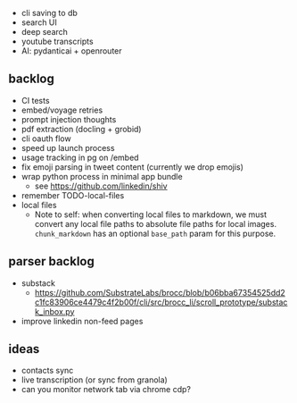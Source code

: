 - cli saving to db
- search UI
- deep search
- youtube transcripts
- AI: pydanticai + openrouter

## backlog

- CI tests
- embed/voyage retries
- prompt injection thoughts
- pdf extraction (docling + grobid)
- cli oauth flow
- speed up launch process
- usage tracking in pg on /embed
- fix emoji parsing in tweet content (currently we drop emojis)
- wrap python process in minimal app bundle
  - see https://github.com/linkedin/shiv
- remember TODO-local-files
- local files
  - Note to self: when converting local files to markdown, we must convert any local file paths to absolute file paths for local images. `chunk_markdown` has an optional `base_path` param for this purpose.

## parser backlog

- substack
  - https://github.com/SubstrateLabs/brocc/blob/b06bba67354525dd2c1fc83906ce4479c4f2b00f/cli/src/brocc_li/scroll_prototype/substack_inbox.py
- improve linkedin non-feed pages

## ideas

- contacts sync
- live transcription (or sync from granola)
- can you monitor network tab via chrome cdp?
